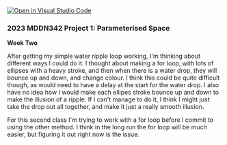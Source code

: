 [![Open in Visual Studio Code](https://classroom.github.com/assets/open-in-vscode-c66648af7eb3fe8bc4f294546bfd86ef473780cde1dea487d3c4ff354943c9ae.svg)](https://classroom.github.com/online_ide?assignment_repo_id=10300716&assignment_repo_type=AssignmentRepo)
### 2023 MDDN342 Project 1: Parameterised Space


**Week Two** 

After getting my simple water ripple loop working, I'm thinking about different ways I could do it. I thought about making a for loop, with lots of ellipses with a heavy stroke, and then when there is a water drop, they will bounce up and down, and change colour. I think this could be quite difficult though, as  would need to have a delay at the start for the water drop. I also have no idea how I would make each ellipes stroke bounce up and down to make the illusion of a ripple. If I can't manage to do it, I think I might just take the drop out all together, and make it just a really smooth illusion. 

For this second class I'm trying to work with a for loop before I commit to using the other method. I think in the long run the for loop will be much easier, but figuring it out right now is the issue. 